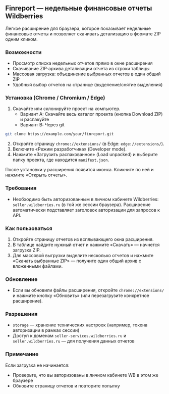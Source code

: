 ## Finreport — недельные финансовые отчеты Wildberries

Легкое расширение для браузера, которое показывает недельные финансовые отчеты и позволяет скачивать детализацию в формате ZIP одним кликом.

### Возможности
- Просмотр списка недельных отчетов прямо в окне расширения
- Скачивание ZIP‑архива детализации отчета из строки таблицы
- Массовая загрузка: объединение выбранных отчетов в один общий ZIP
- Удобный выбор отчетов на странице (выделение/снятие выделения)

### Установка (Chrome / Chromium / Edge)
1. Скачайте или склонируйте проект на компьютер.
   - Вариант A: Скачайте весь каталог проекта (кнопка Download ZIP) и распакуйте
   - Вариант B: Через git

```bash
git clone https://example.com/your/finreport.git
```

2. Откройте страницу `chrome://extensions/` (в Edge: `edge://extensions/`).
3. Включите «Режим разработчика» (Developer mode).
4. Нажмите «Загрузить распакованное» (Load unpacked) и выберите папку проекта, где находится `manifest.json`.

После установки у расширения появится иконка. Кликните по ней и нажмите «Открыть отчеты».

### Требования
- Необходимо быть авторизованным в личном кабинете Wildberries: `seller.wildberries.ru` (в той же сессии браузера). Расширение автоматически подставляет заголовок авторизации для запросов к API.

### Как пользоваться
1. Откройте страницу отчетов из всплывающего окна расширения.
2. В таблице найдите нужный отчет и нажмите «Скачать» — начнется загрузка ZIP.
3. Для массовой выгрузки выделите несколько отчетов и нажмите «Скачать выбранные ZIP» — получите один общий архив с вложенными файлами.

### Обновление
- Если вы обновили файлы расширения, откройте `chrome://extensions/` и нажмите кнопку «Обновить» (или перезагрузите конкретное расширение).

### Разрешения
- `storage` — хранение технических настроек (например, токена авторизации в рамках сессии)
- Доступ к доменам `seller-services.wildberries.ru` и `seller.wildberries.ru` — для получения данных отчетов

### Примечание
Если загрузка не начинается:
- Проверьте, что вы авторизованы в личном кабинете WB в этом же браузере
- Обновите страницу отчетов и повторите попытку


